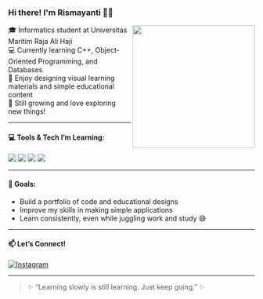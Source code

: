 ### Hi there! I'm Rismayanti 👩‍💻

<img align="right" src="https://media.giphy.com/media/L8K62iTDkzGX6/giphy.gif" width="250"/>

🎓 Informatics student at Universitas Maritim Raja Ali Haji  
💻 Currently learning C++, Object-Oriented Programming, and Databases  
🎨 Enjoy designing visual learning materials and simple educational content  
🌱 Still growing and love exploring new things!

---

#### 💻 Tools & Tech I’m Learning:
<img src="https://img.shields.io/badge/C%2B%2B-00599C?style=for-the-badge&logo=c%2B%2B&logoColor=white"/>
<img src="https://img.shields.io/badge/MySQL-4479A1?style=for-the-badge&logo=mysql&logoColor=white"/>
<img src="https://img.shields.io/badge/Canva-pink?style=for-the-badge&logo=canva&logoColor=white"/>
<img src="https://img.shields.io/badge/Figma-pink?style=for-the-badge&logo=figma&logoColor=white"/>

---

#### 🎯 Goals:
- Build a portfolio of code and educational designs  
- Improve my skills in making simple applications  
- Learn consistently, even while juggling work and study 😅

---

#### 📫 Let’s Connect!

[![Instagram](https://img.shields.io/badge/Instagram-%40risma.fgr-pink?style=for-the-badge&logo=instagram&logoColor=white)](https://www.instagram.com/risma.fgr)

---

> ✨ “Learning slowly is still learning. Just keep going.” ✨
